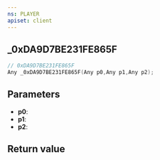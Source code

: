 ```yaml
---
ns: PLAYER
apiset: client
---
```

## _0xDA9D7BE231FE865F

```c
// 0xDA9D7BE231FE865F
Any _0xDA9D7BE231FE865F(Any p0,Any p1,Any p2);
```


## Parameters
* **p0**:
* **p1**:
* **p2**:

## Return value